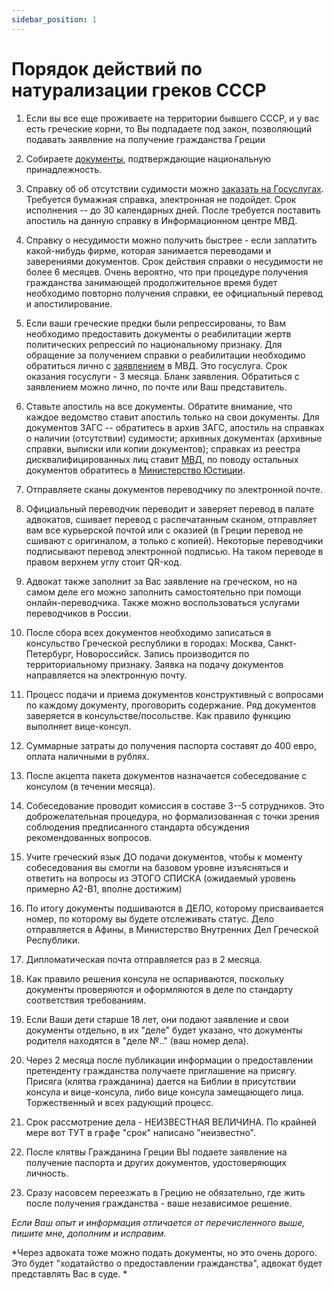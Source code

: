 ```yaml
---
sidebar_position: 1
---
```


# Порядок действий по натурализации греков СССР

1. Если вы все еще проживаете на территории бывшего СССР, и у вас есть греческие корни, то Вы подпадаете под закон, позволяющий подавать заявление на получение гражданства Греции

2. Собираете [документы](documents), подтверждающие национальную принадлежность.

3. Справку об об отсутствии судимости можно [заказать на Госуслугах](https://www.gosuslugi.ru/600103/). Требуется бумажная справка, электронная не подойдет. Срок исполнения -- до 30 календарных дней. После требуется поставить апостиль на данную справку в Информационном центре МВД.

4. Справку о несудимости можно получить быстрее - если заплатить какой-нибудь фирме, которая занимается переводами и заверениями документов. Срок действия справки о несудимости не более 6 месяцев. Очень вероятно, что при процедуре получения гражданства занимающей продолжительное время будет необходимо повторно получения справки, ее официальный перевод и апостилирование.

5. Если ваши греческие предки были репрессированы, то Вам необходимо предоставить документы о реабилитации жертв политических репрессий по национальному признаку. Для обращение за получением справки о реабилитации необходимо обратиться лично с [заявлением](../../static/naturalisation/Zayavlenie_o_vidache_spravki_o_reabilitatsii.docx) в МВД. Это госуслуга. Срок оказания госуслуги - 3 месяца. Бланк заявления. Обратиться с заявлением можно лично, по почте или Ваш представитель. 

6. Ставьте апостиль на все документы. Обратите внимание, что каждое ведомство ставит апостиль только на свои документы. Для документов ЗАГС -- обратитесь в архив ЗАГС, апостиль на справках  о наличии (отсутствии) судимости; архивных документах (архивные справки, выписки или копии документов); справках из реестра дисквалифицированных лиц ставит [МВД](https://www.gosuslugi.ru/16614/1/info), по поводу остальных документов обратитесь в [Министерство Юстиции](https://minjust.gov.ru/ru/activity/govservices/16/). 

7. Отправляете сканы документов переводчику по электронной почте.

8. Официальный переводчик переводит и заверяет перевод в палате адвокатов, сшивает перевод с распечатанным сканом, отправляет вам все курьерской почтой или с оказией (в Греции перевод не сшивают с оригиналом, а только с копией). Некоторые переводчики подписывают перевод электронной подписью. На таком переводе в правом верхнем углу стоит QR-код.

9. Адвокат также заполнит за Вас заявление на греческом, но на самом деле его можно заполнить самостоятельно при помощи онлайн-переводчика. Также можно воспользоваться услугами переводчиков в России. 

10. После сбора всех документов необходимо записаться в консульство Греческой республики в городах: Москва, Санкт-Петербург, Новороссийск. Запись производится по территориальному признаку. Заявка на подачу документов направляется на электронную почту.

11. Процесс подачи и приема документов конструктивный с вопросами по каждому документу, проговорить содержание. Ряд документов заверяется в консульстве/посольстве. Как правило функцию выполняет вице-консул. 

12. Суммарные затраты до получения паспорта составят до 400 евро, оплата наличными в рублях. 

13. После акцепта пакета документов назначается собеседование с консулом (в течении месяца).

14. Собеседование проводит комиссия в составе 3--5 сотрудников. Это доброжелательная процедура, но формализованная с точки зрения соблюдения предписанного стандарта обсуждения рекомендованных вопросов. 

15. Учите греческий язык ДО подачи документов, чтобы к моменту собеседования вы смогли на базовом уровне изъясняться и ответить на вопросы из ЭТОГО СПИСКА (ожидаемый уровень примерно А2-В1, вполне достижим)

16. По итогу документы подшиваются в ДЕЛО, которому присваивается номер, по которому вы будете отслеживать статус. Дело отправляется в Афины, в Министерство Внутренних Дел Греческой Республики.

17. Дипломатическая почта отправляется раз в 2 месяца. 

18. Как правило решения консула не оспариваются, поскольку документы проверяются и оформляются в деле по стандарту соответствия требованиям. 

19. Если Ваши дети старше 18 лет, они подают заявление и свои документы отдельно, в их "деле" будет указано, что документы родителя находятся в "деле №.." (ваш номер дела). 

20. Через 2 месяца после публикации информации о предоставлении  претенденту гражданства получаете приглашение на присягу. Присяга (клятва гражданина) дается на Библии в присутствии консула и вице-консула, либо вице консула замещающего лица. Торжественный и всех радующий процесс.

21. Срок рассмотрение дела - НЕИЗВЕСТНАЯ ВЕЛИЧИНА. По крайней мере вот ТУТ в графе "срок" написано "неизвестно". 

22. После клятвы Гражданина Греции ВЫ подаете заявление на получение паспорта и других документов, удостоверяющих личность.

23. Сразу насовсем переезжать в Грецию не обязательно, где жить после получения гражданства - ваше независимое решение. 

*Если Ваш опыт и информация отличается от перечисленного выше, пишите мне, дополним и исправим.* 

*Через адвоката тоже можно подать документы, но это очень дорого. Это будет "ходатайство о предоставлении гражданства", адвокат будет представлять Вас в суде. *
